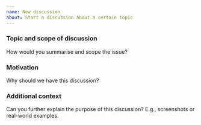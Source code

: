 ```yaml
---
name: New discussion
about: Start a discussion about a certain topic
---
```


### Topic and scope of discussion
How would you summarise and scope the issue?

### Motivation
Why should we have this discussion?

### Additional context
Can you further explain the purpose of this discussion? E.g., screenshots or real-world examples.
